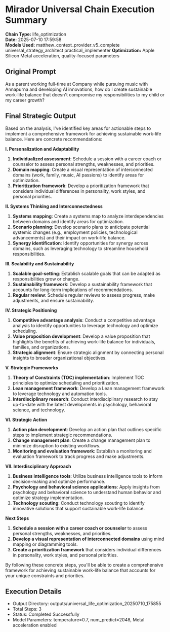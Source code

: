 # Mirador Universal Chain Execution Summary

**Chain Type:** life_optimization  
**Date:** 2025-07-10 17:59:58  
**Models Used:** matthew_context_provider_v5_complete universal_strategy_architect practical_implementer
**Optimization:** Apple Silicon Metal acceleration, quality-focused parameters

## Original Prompt
As a parent working full-time at Company while pursuing music with Annapurna and developing AI innovations, how do I create sustainable work-life balance that doesn't compromise my responsibilities to my child or my career growth?

## Final Strategic Output
Based on the analysis, I've identified key areas for actionable steps to implement a comprehensive framework for achieving sustainable work-life balance. Here are concrete recommendations:

**I. Personalization and Adaptability**

1. **Individualized assessment**: Schedule a session with a career coach or counselor to assess personal strengths, weaknesses, and priorities.
2. **Domain mapping**: Create a visual representation of interconnected domains (work, family, music, AI passions) to identify areas for optimization.
3. **Prioritization framework**: Develop a prioritization framework that considers individual differences in personality, work styles, and personal priorities.

**II. Systems Thinking and Interconnectedness**

1. **Systems mapping**: Create a systems map to analyze interdependencies between domains and identify areas for optimization.
2. **Scenario planning**: Develop scenario plans to anticipate potential systemic changes (e.g., employment policies, technological advancements) and their impact on work-life balance.
3. **Synergy identification**: Identify opportunities for synergy across domains, such as leveraging technology to streamline household responsibilities.

**III. Scalability and Sustainability**

1. **Scalable goal-setting**: Establish scalable goals that can be adapted as responsibilities grow or change.
2. **Sustainability framework**: Develop a sustainability framework that accounts for long-term implications of recommendations.
3. **Regular review**: Schedule regular reviews to assess progress, make adjustments, and ensure sustainability.

**IV. Strategic Positioning**

1. **Competitive advantage analysis**: Conduct a competitive advantage analysis to identify opportunities to leverage technology and optimize scheduling.
2. **Value proposition development**: Develop a value proposition that highlights the benefits of achieving work-life balance for individuals, families, and organizations.
3. **Strategic alignment**: Ensure strategic alignment by connecting personal insights to broader organizational objectives.

**V. Strategic Frameworks**

1. **Theory of Constraints (TOC) implementation**: Implement TOC principles to optimize scheduling and prioritization.
2. **Lean management framework**: Develop a Lean management framework to leverage technology and automation tools.
3. **Interdisciplinary research**: Conduct interdisciplinary research to stay up-to-date with the latest developments in psychology, behavioral science, and technology.

**VI. Strategic Action**

1. **Action plan development**: Develop an action plan that outlines specific steps to implement strategic recommendations.
2. **Change management plan**: Create a change management plan to minimize disruption to existing workflows.
3. **Monitoring and evaluation framework**: Establish a monitoring and evaluation framework to track progress and make adjustments.

**VII. Interdisciplinary Approach**

1. **Business intelligence tools**: Utilize business intelligence tools to inform decision-making and optimize performance.
2. **Psychology and behavioral science applications**: Apply insights from psychology and behavioral science to understand human behavior and optimize strategy implementation.
3. **Technology scouting**: Conduct technology scouting to identify innovative solutions that support sustainable work-life balance.

**Next Steps**

1. **Schedule a session with a career coach or counselor** to assess personal strengths, weaknesses, and priorities.
2. **Develop a visual representation of interconnected domains** using mind mapping or diagramming tools.
3. **Create a prioritization framework** that considers individual differences in personality, work styles, and personal priorities.

By following these concrete steps, you'll be able to create a comprehensive framework for achieving sustainable work-life balance that accounts for your unique constraints and priorities.

## Execution Details
- Output Directory: outputs/universal_life_optimization_20250710_175855
- Total Steps: 3
- Status: Completed Successfully
- Model Parameters: temperature=0.7, num_predict=2048, Metal acceleration enabled
